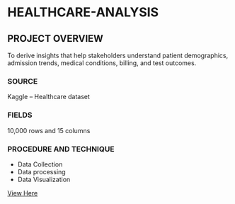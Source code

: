 # HEALTHCARE-ANALYSIS
## PROJECT OVERVIEW
To derive insights that help stakeholders understand patient demographics, admission trends, medical conditions, billing, and test outcomes.
### SOURCE
Kaggle – Healthcare dataset
### FIELDS
10,000 rows and 15 columns
### PROCEDURE AND TECHNIQUE
- Data Collection
- Data processing
- Data Visualization

[View Here](gkhkkhjjgklkgugfkihggu)
